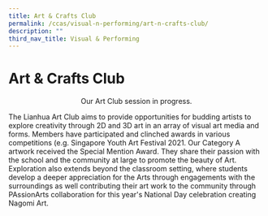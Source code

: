 ```yaml
---
title: Art & Crafts Club
permalink: /ccas/visual-n-performing/art-n-crafts-club/
description: ""
third_nav_title: Visual & Performing
---
```

# Art & Crafts Club



<center>Our Art Club session in progress.</center>

The Lianhua Art Club aims to provide opportunities for budding artists to explore creativity through 2D and 3D art in an array of visual art media and forms. Members have participated and clinched awards in various competitions (e.g. Singapore Youth Art Festival 2021. Our Category A artwork received the Special Mention Award. They share their passion with the school and the community at large to promote the beauty of Art. Exploration also extends beyond the classroom setting, where students develop a deeper appreciation for the Arts through engagements with the surroundings as well contributing their art work to the community through PAssionArts collaboration for this year's National Day celebration creating Nagomi Art.